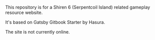 This repository is for a Shiren 6 (Serpentcoil Island) related gameplay resource website.

It's based on Gatsby Gitbook Starter by Hasura.

The site is not currently online.
